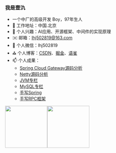 ### 我是壹氿

- 一个中厂的高级开发 Boy，97年生人
- 🌱 工作地址：中国.北京
- 💬 个人兴趣：AI应用、开源框架、中间件的实现原理
- ✉️ 邮箱：lhj502819@163.com
- 👯 个人微信：lhj502819
- ⛪ 个人博客：[CSDN](https://blog.csdn.net/qq_43295093?spm=1010.2135.3001.5343)、[掘金](https://juejin.cn/user/2692022066283981)、[语雀](https://www.yuque.com/lihongjian)
- 📫 个人成果：
  - [Spring Cloud Gateway源码分析](https://blog.csdn.net/qq_43295093/category_10939383.html)
  - [Netty源码分析](https://blog.csdn.net/qq_43295093/category_11448970.html)
  - [JVM专栏](https://blog.csdn.net/qq_43295093/category_10780705.html?spm=1001.2014.3001.5482)
  - [MySQL专栏](https://blog.csdn.net/qq_43295093/category_11382806.html)
  - [手写Spring](https://github.com/lhj502819/small-spring)
  - [手写RPC框架](https://www.yuque.com/lihongjian/cev2fx)

<img align="" height="137px" src="https://github-readme-stats.vercel.app/api?username=lhj502819&hide_title=true&hide_border=true&show_icons=true&include_all_commits=true&line_height=21&bg_color=0,EC6C6C,FFD479,FFFC79,73FA79&theme=graywhite&locale=cn" /><img align="" height="137px" src="https://github-readme-stats.vercel.app/api/top-langs/?username=lhj502819&hide_title=true&hide_border=true&layout=compact&bg_color=0,73FA79,73FDFF,D783FF&theme=graywhite&locale=cn" />


